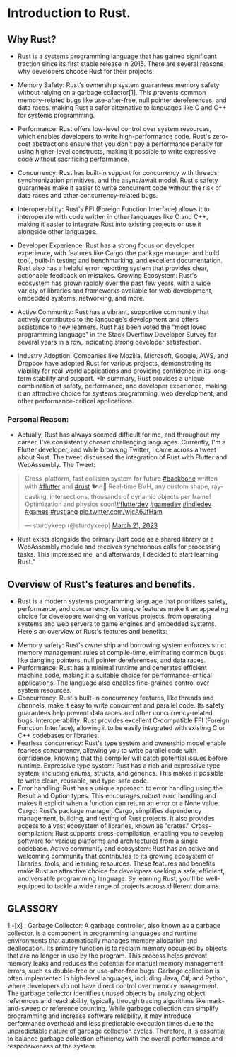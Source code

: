 # Introduction to Rust.

## Why Rust?

- Rust is a systems programming language that has gained significant traction since its first stable release in 2015. There are several reasons why developers choose Rust for their projects:

- Memory Safety: Rust's ownership system guarantees memory safety without relying on a garbage collector[1]. This prevents common memory-related bugs like use-after-free, null pointer dereferences, and data races, making Rust a safer alternative to languages like C and C++ for systems programming.

- Performance: Rust offers low-level control over system resources, which enables developers to write high-performance code. Rust's zero-cost abstractions ensure that you don't pay a performance penalty for using higher-level constructs, making it possible to write expressive code without sacrificing performance.
- Concurrency: Rust has built-in support for concurrency with threads, synchronization primitives, and the async/await model. Rust's safety guarantees make it easier to write concurrent code without the risk of data races and other concurrency-related bugs.
- Interoperability: Rust's FFI (Foreign Function Interface) allows it to interoperate with code written in other languages like C and C++, making it easier to integrate Rust into existing projects or use it alongside other languages.
- Developer Experience: Rust has a strong focus on developer experience, with features like Cargo (the package manager and build tool), built-in testing and benchmarking, and excellent documentation. Rust also has a helpful error reporting system that provides clear, actionable feedback on mistakes.
  Growing Ecosystem: Rust's ecosystem has grown rapidly over the past few years, with a wide variety of libraries and frameworks available for web development, embedded systems, networking, and more.
- Active Community: Rust has a vibrant, supportive community that actively contributes to the language's development and offers assistance to new learners. Rust has been voted the "most loved programming language" in the Stack Overflow Developer Survey for several years in a row, indicating strong developer satisfaction.
- Industry Adoption: Companies like Mozilla, Microsoft, Google, AWS, and Dropbox have adopted Rust for various projects, demonstrating its viability for real-world applications and providing confidence in its long-term stability and support.
  \*In summary, Rust provides a unique combination of safety, performance, and developer experience, making it an attractive choice for systems programming, web development, and other performance-critical applications.

### Personal Reason:

- Actually, Rust has always seemed difficult for me, and throughout my career, I've consistently chosen challenging languages. Currently, I'm a Flutter developer, and while browsing Twitter, I came across a tweet about Rust. The tweet discussed the integration of Rust with Flutter and WebAssembly.
  The Tweet:

<blockquote class="twitter-tweet"><p lang="en" dir="ltr">Cross-platform, fast collision system for future <a href="https://twitter.com/hashtag/backbone?src=hash&amp;ref_src=twsrc%5Etfw">#backbone</a> written with <a href="https://twitter.com/hashtag/flutter?src=hash&amp;ref_src=twsrc%5Etfw">#flutter</a> and <a href="https://twitter.com/hashtag/rust?src=hash&amp;ref_src=twsrc%5Etfw">#rust</a> 🐦🔥🦀 Real-time BVH, any custom shape, ray-casting, intersections, thousands of dynamic objects per frame! Optimization and physics soon!<a href="https://twitter.com/hashtag/flutterdev?src=hash&amp;ref_src=twsrc%5Etfw">#flutterdev</a> <a href="https://twitter.com/hashtag/gamedev?src=hash&amp;ref_src=twsrc%5Etfw">#gamedev</a> <a href="https://twitter.com/hashtag/indiedev?src=hash&amp;ref_src=twsrc%5Etfw">#indiedev</a> <a href="https://twitter.com/hashtag/games?src=hash&amp;ref_src=twsrc%5Etfw">#games</a> <a href="https://twitter.com/hashtag/rustlang?src=hash&amp;ref_src=twsrc%5Etfw">#rustlang</a> <a href="https://t.co/wjcA6JfHam">pic.twitter.com/wjcA6JfHam</a></p>&mdash; sturdykeep (@sturdykeep) <a href="https://twitter.com/sturdykeep/status/1638073686702825472?ref_src=twsrc%5Etfw">March 21, 2023</a></blockquote> <script async src="https://platform.twitter.com/widgets.js" charset="utf-8"></script>

- Rust exists alongside the primary Dart code as a shared library or a WebAssembly module and receives synchronous calls for processing tasks. This impressed me, and afterwards, I decided to start learning Rust."

## Overview of Rust's features and benefits.

- Rust is a modern systems programming language that prioritizes safety, performance, and concurrency. Its unique features make it an appealing choice for developers working on various projects, from operating systems and web servers to game engines and embedded systems. Here's an overview of Rust's features and benefits:

* Memory safety: Rust's ownership and borrowing system enforces strict memory management rules at compile-time, eliminating common bugs like dangling pointers, null pointer dereferences, and data races.
* Performance: Rust has a minimal runtime and generates efficient machine code, making it a suitable choice for performance-critical applications. The language also enables fine-grained control over system resources.
* Concurrency: Rust's built-in concurrency features, like threads and channels, make it easy to write concurrent and parallel code. Its safety guarantees help prevent data races and other concurrency-related bugs.
  Interoperability: Rust provides excellent C-compatible FFI (Foreign Function Interface), allowing it to be easily integrated with existing C or C++ codebases or libraries.
* Fearless concurrency: Rust's type system and ownership model enable fearless concurrency, allowing you to write parallel code with confidence, knowing that the compiler will catch potential issues before runtime.
  Expressive type system: Rust has a rich and expressive type system, including enums, structs, and generics. This makes it possible to write clean, reusable, and type-safe code.
* Error handling: Rust has a unique approach to error handling using the Result and Option types. This encourages robust error handling and makes it explicit when a function can return an error or a None value.
  Cargo: Rust's package manager, Cargo, simplifies dependency management, building, and testing of Rust projects. It also provides access to a vast ecosystem of libraries, known as "crates."
  Cross-compilation: Rust supports cross-compilation, enabling you to develop software for various platforms and architectures from a single codebase.
  Active community and ecosystem: Rust has an active and welcoming community that contributes to its growing ecosystem of libraries, tools, and learning resources.
  These features and benefits make Rust an attractive choice for developers seeking a safe, efficient, and versatile programming language. By learning Rust, you'll be well-equipped to tackle a wide range of projects across different domains.

## GLASSORY

1.-[x] : Garbage Collector:
 A garbage controller, also known as a garbage collector, is a component in programming languages and runtime environments that automatically manages memory allocation and deallocation. Its primary function is to reclaim memory occupied by objects that are no longer in use by the program. This process helps prevent memory leaks and reduces the potential for manual memory management errors, such as double-free or use-after-free bugs. Garbage collection is often implemented in high-level languages, including Java, C#, and Python, where developers do not have direct control over memory management. The garbage collector identifies unused objects by analyzing object references and reachability, typically through tracing algorithms like mark-and-sweep or reference counting. While garbage collection can simplify programming and increase software reliability, it may introduce performance overhead and less predictable execution times due to the unpredictable nature of garbage collection cycles. Therefore, it is essential to balance garbage collection efficiency with the overall performance and responsiveness of the system.

